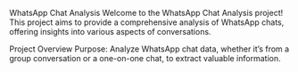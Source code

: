 WhatsApp Chat Analysis
Welcome to the WhatsApp Chat Analysis project! This project aims to provide a comprehensive analysis of WhatsApp chats, offering insights into various aspects of conversations.

Project Overview
Purpose: Analyze WhatsApp chat data, whether it’s from a group conversation or a one-on-one chat, to extract valuable information.
